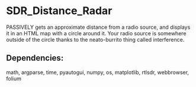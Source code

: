 # SDR_Distance_Radar
PASSIVELY gets an approximate distance from a radio source, and displays it in an HTML map with a circle around it. Your radio source is somewhere outside of the circle thanks to the neato-burrito thing called interference.


## Dependencies:
math, argparse, time, pyautogui, numpy, os, matplotlib, rtlsdr, webbrowser, folium
